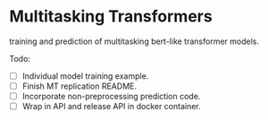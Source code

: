 # Multitasking Transformers
training and prediction of multitasking bert-like transformer models.

Todo:
- [ ] Individual model training example.
- [ ] Finish MT replication README.
- [ ] Incorporate non-preprocessing prediction code.
- [ ] Wrap in API and release API in docker container.
